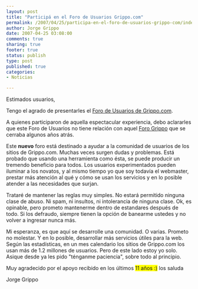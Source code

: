 ```yaml
--- 
layout: post
title: "Participá en el Foro de Usuarios Grippo.com"
permalink: /2007/04/25/participa-en-el-foro-de-usuarios-grippo-com/index.html
author: Jorge Grippo
date: 2007-04-25 03:08:00
comments: true
sharing: true
footer: true
status: publish
type: post
published: true
categories: 
- Noticias

---
```

<!-- 32 -->
Estimados usuarios,

Tengo el agrado de presentarles el <a href="http://groups.google.com/group/grippo">Foro de Usuarios de Grippo.com</a>.

A quienes participaron de aquella espectacular experiencia, debo aclararles que este Foro de Usuarios no tiene relación con aquel <a href="http://foros.grippo.com.ar/">Foro Grippo</a> que se cerraba algunos años atrás. 

Este <span style="font-weight:bold;">nuevo</span> foro está destinado a ayudar a la comunidad de usuarios de los sitios de Grippo.com. Muchas veces surgen dudas y problemas. Está probado que usando una herramienta como ésta, se puede producir un tremendo beneficio para todos. Los usuarios experimentados pueden iluminar a los novatos, y al mismo tiempo yo que soy todavía el webmaster, prestar más atención al qué y cómo se usan los servicios y en lo posible atender a las necesidades que surjan.

Trataré de mantener las reglas muy simples. No estará permitido ninguna clase de abuso. Ni spam, ni insultos, ni intolerancia de ninguna clase. Ok, es opinable, pero prometo mantenerme dentro de estandares después de todo. Si los defraudo, siempre tienen la opción de banearme ustedes y no volver a ingresar nunca más.

Mi esperanza, es que aquí se desarrolle una comunidad. O varias. Prometo no molestar. Y en lo posible, desarrollar más servicios útiles para la web. Según las estadísticas, en un mes calendario los sitios de Grippo.com los usan más de 1.2 millones de usuarios. Pero de este lado estoy yo solo. Asique desde ya les pido "ténganme paciencia", sobre todo al principio. 

Muy agradecido por el apoyo recibido en los últimos <span style="background:yellow;">11 años :)</span> los saluda

Jorge Grippo

